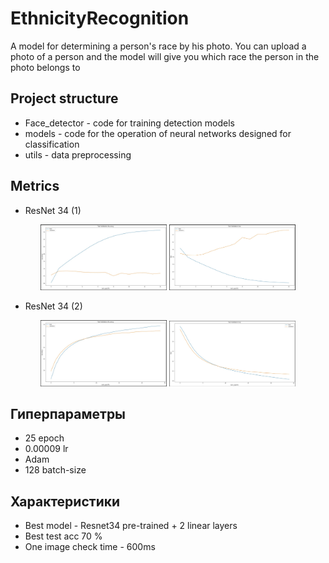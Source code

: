 # EthnicityRecognition
A model for determining a person's race by his photo. You can upload a photo of a person and the model will give you which race the person in the photo belongs to

## Project structure

* Face_detector - code for training detection models
* models - code for the operation of neural networks designed for classification
* utils - data preprocessing

## Metrics
* ResNet 34 (1)
<p align="center">
<img src="./img/resnet34_1_acc.jpg" alt="example" width="40%">
<img src="./img/resnet34_1_loss.jpg" alt="example" width="40%">
</p>

* ResNet 34 (2)
<p align="center">
<img src="./img/resnet34_2_acc.jpg" alt="example" width="40%">
<img src="./img/resnet34_2_loss.jpg" alt="example" width="40%">
</p>

## Гиперпараметры
* 25 epoch
* 0.00009 lr
* Adam
* 128 batch-size

## Характеристики
* Best model - Resnet34 pre-trained + 2 linear layers
* Best test acc 70 %
* One image check time - 600ms